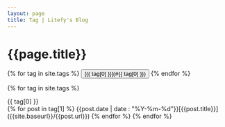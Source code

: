 ```yaml
---
layout: page
title: Tag | Litefy's Blog
---
```

{{page.title}}
=
{% for tag in site.tags %} <button class="btn">[{{ tag[0] }}](#{{ tag[0] }})</button> {% endfor %}

{% for tag in site.tags %}
<div id="{{tag[0]}}">{{ tag[0] }}</div>
{% for post in tag[1] %}
{{post.date | date : "%Y-%m-%d"}}[{{post.title}}]({{site.baseurl}}/{{post.url}})
{% endfor %}
{% endfor %}
